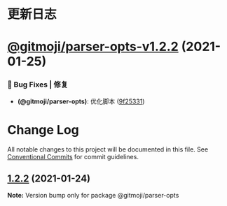 # 更新日志

# [@gitmoji/parser-opts-v1.2.2](https://github.com/arvinxx/commit-gitmoji/compare/@gitmoji/parser-opts-v1.2.1...@gitmoji/parser-opts-v1.2.2) (2021-01-25)


### 🐛 Bug Fixes | 修复

* **(@gitmoji/parser-opts)**: 优化脚本 ([9f25331](https://github.com/arvinxx/commit-gitmoji/commit/9f25331))

# Change Log

All notable changes to this project will be documented in this file.
See [Conventional Commits](https://conventionalcommits.org) for commit guidelines.

## [1.2.2](https://github.com/arvinxx/commit-gitmoji/compare/@gitmoji/parser-opts@1.2.1...@gitmoji/parser-opts@1.2.2) (2021-01-24)

**Note:** Version bump only for package @gitmoji/parser-opts

